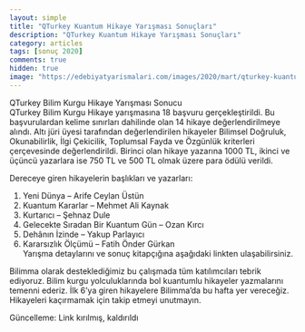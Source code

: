 ```yaml
---
layout: simple
title: "QTurkey Kuantum Hikaye Yarışması Sonuçları"
description: "QTurkey Kuantum Hikaye Yarışması Sonuçları"
category: articles
tags: [sonuç 2020]
comments: true
hidden: true
image: "https://edebiyatyarismalari.com/images/2020/mart/qturkey-kuantum-bilimma-bilimkurgu-oyku-yarismasi-sonuclari.jpg"
---
```


QTurkey Bilim Kurgu Hikaye Yarışması Sonucu  
QTurkey Bilim Kurgu Hikaye yarışmasına 18 başvuru gerçekleştirildi. Bu başvurulardan kelime sınırları dahilinde olan 14 hikaye değerlendirilmeye alındı. Altı jüri üyesi tarafından değerlendirilen hikayeler Bilimsel Doğruluk, Okunabilirlik, İlgi Çekicilik, Toplumsal Fayda ve Özgünlük kriterleri çerçevesinde değerlendirildi. Birinci olan hikaye yazarına 1000 TL, ikinci ve üçüncü yazarlara ise 750 TL ve 500 TL olmak üzere para ödülü verildi.  

Dereceye giren hikayelerin başlıkları ve yazarları:  
1. Yeni Dünya – Arife Ceylan Üstün
2. Kuantum Kararlar – Mehmet Ali Kaynak  
3. Kurtarıcı – Şehnaz Dule  
4. Gelecekte Sıradan Bir Kuantum Gün – Ozan Kırcı  
5. Dehânın İzinde – Yakup Parlayıcı  
6. Kararsızlık Ölçümü – ​Fatih Önder Gürkan  
Yarışma detaylarını ve sonuç kitapçığına aşağıdaki linkten ulaşabilirsiniz.  

Bilimma olarak desteklediğimiz bu çalışmada tüm katılımcıları tebrik ediyoruz. Bilim kurgu yolculuklarında bol kuantumlu hikayeler yazmalarını temenni ederiz.
İlk 6’ya giren hikayelere Bilimma’da bu hafta yer vereceğiz. Hikayeleri kaçırmamak için takip etmeyi unutmayın.

Güncelleme: Link kırılmış, kaldırıldı